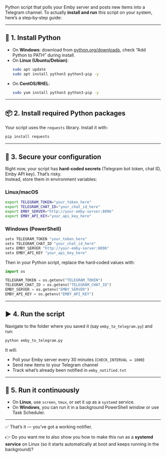Python script that polls your Emby server and posts new items into a Telegram channel. To actually **install and run** this script on your system, here’s a step‑by‑step guide:

---

## 🐍 1. Install Python
- On **Windows**: download from [python.org/downloads](https://www.python.org/downloads/), check “Add Python to PATH” during install.  
- On **Linux (Ubuntu/Debian)**:
  ```bash
  sudo apt update
  sudo apt install python3 python3-pip -y
  ```
- On **CentOS/RHEL**:
  ```bash
  sudo yum install python3 python3-pip -y
  ```

---

## 📦 2. Install required Python packages
Your script uses the `requests` library. Install it with:
```bash
pip install requests
```

---

## 🔑 3. Secure your configuration
Right now, your script has **hard‑coded secrets** (Telegram bot token, chat ID, Emby API key). That’s risky.  
Instead, store them in environment variables:

### Linux/macOS
```bash
export TELEGRAM_TOKEN="your_token_here"
export TELEGRAM_CHAT_ID="your_chat_id_here"
export EMBY_SERVER="http://your-emby-server:8096"
export EMBY_API_KEY="your_api_key_here"
```

### Windows (PowerShell)
```powershell
setx TELEGRAM_TOKEN "your_token_here"
setx TELEGRAM_CHAT_ID "your_chat_id_here"
setx EMBY_SERVER "http://your-emby-server:8096"
setx EMBY_API_KEY "your_api_key_here"
```

Then in your Python script, replace the hard‑coded values with:

```python
import os

TELEGRAM_TOKEN = os.getenv("TELEGRAM_TOKEN")
TELEGRAM_CHAT_ID = os.getenv("TELEGRAM_CHAT_ID")
EMBY_SERVER = os.getenv("EMBY_SERVER")
EMBY_API_KEY = os.getenv("EMBY_API_KEY")
```

---

## ▶️ 4. Run the script
Navigate to the folder where you saved it (say `emby_to_telegram.py`) and run:

```bash
python emby_to_telegram.py
```

It will:
- Poll your Emby server every 30 minutes (`CHECK_INTERVAL = 1800`)
- Send new items to your Telegram channel
- Track what’s already been notified in `emby_notified.txt`

---

## 🔄 5. Run it continuously
- On **Linux**, use `screen`, `tmux`, or set it up as a `systemd` service.  
- On **Windows**, you can run it in a background PowerShell window or use Task Scheduler.

---

✅ That’s it — you’ve got a working notifier.  

👉 Do you want me to also show you how to make this run as a **systemd service** on Linux (so it starts automatically at boot and keeps running in the background)?

